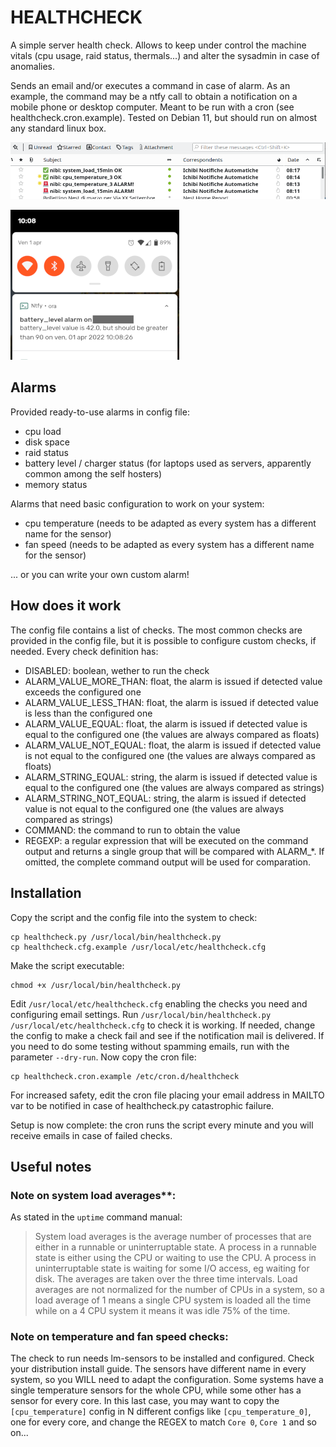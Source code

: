 # HEALTHCHECK
A simple server health check.
Allows to keep under control the machine vitals (cpu usage, raid status, thermals...) and alter the sysadmin in case of anomalies.

Sends an email and/or executes a command in case of alarm.
As an example, the command may be a ntfy call to obtain a notification on a mobile phone or desktop computer.
Meant to be run with a cron (see healthcheck.cron.example).
Tested on Debian 11, but should run on almost any standard linux box.

![Email](../images/healthcheck_email_notification.png)

![Ntfy](../images/healthcheck_ntfy_notification.png)

## Alarms
Provided ready-to-use alarms in config file:
- cpu load
- disk space
- raid status
- battery level / charger status (for laptops used as servers, apparently common among the self hosters)
- memory status

Alarms that need basic configuration to work on your system:
- cpu temperature (needs to be adapted as every system has a different name for the sensor)
- fan speed (needs to be adapted as every system has a different name for the sensor)

... or you can write your own custom alarm!

## How does it work
The config file contains a list of checks. The most common checks are provided in the config file, but it is possible to configure custom checks, if needed.
Every check definition has:
- DISABLED: boolean, wether to run the check
- ALARM_VALUE_MORE_THAN: float, the alarm is issued if detected value exceeds the configured one
- ALARM_VALUE_LESS_THAN: float, the alarm is issued if detected value is less than the configured one
- ALARM_VALUE_EQUAL: float, the alarm is issued if detected value is equal to the configured one (the values are always compared as floats)
- ALARM_VALUE_NOT_EQUAL: float, the alarm is issued if detected value is not equal to the configured one (the values are always compared as floats)
- ALARM_STRING_EQUAL: string, the alarm is issued if detected value is equal to the configured one (the values are always compared as strings)
- ALARM_STRING_NOT_EQUAL: string, the alarm is issued if detected value is not equal to the configured one (the values are always compared as strings)
- COMMAND: the command to run to obtain the value
- REGEXP: a regular expression that will be executed on the command output and returns a single group that will be compared with ALARM_*. If omitted, the complete command output will be used for comparation.

## Installation
Copy the script and the config file into the system to check:
```
cp healthcheck.py /usr/local/bin/healthcheck.py
cp healthcheck.cfg.example /usr/local/etc/healthcheck.cfg
```
Make the script executable:
```
chmod +x /usr/local/bin/healthcheck.py
```
Edit `/usr/local/etc/healthcheck.cfg` enabling the checks you need and configuring email settings.
Run `/usr/local/bin/healthcheck.py /usr/local/etc/healthcheck.cfg` to check it is working. If needed, change the config to make a check fail and see if the notification mail is delivered. If you need to do some testing without spamming emails, run with the parameter `--dry-run`.
Now copy the cron file:
```
cp healthcheck.cron.example /etc/cron.d/healthcheck
```
For increased safety, edit the cron file placing your email address in MAILTO var to be notified in case of healthcheck.py catastrophic failure.

Setup is now complete: the cron runs the script every minute and you will receive emails in case of failed checks.

## Useful notes
### Note on system load averages**:
As stated in the `uptime` command manual:
> System load averages is the average number of processes that are either in a runnable or uninterruptable state.  A process in a runnable state is either using the CPU  or  waiting  to  use the CPU.  A process in uninterruptable state is waiting for some I/O access, eg waiting for disk.  The averages are taken over the three time intervals.  Load averages are not normalized for the number of CPUs in a system, so a load average of 1 means a single CPU system  is  loaded  all  the  time while on a 4 CPU system it means it was idle 75% of the time.

### Note on temperature and fan speed checks:
The check to run needs lm-sensors to be installed and configured. Check your distribution install guide.
The sensors have different name in every system, so you WILL need to adapt the configuration.
Some systems have a single temperature sensors for the whole CPU, while some other has a sensor for every core. In this last case, you may want to copy the `[cpu_temperature]` config in N different configs like `[cpu_temperature_0]`, one for every core, and change the REGEX to match `Core 0`, `Core 1` and so on...
